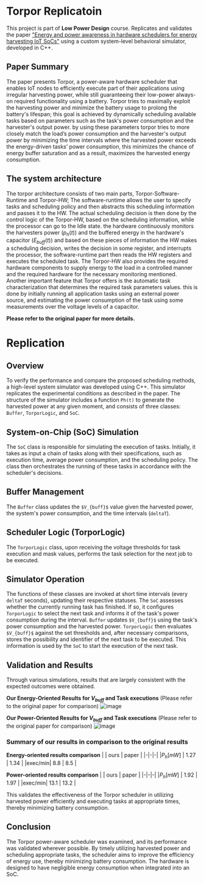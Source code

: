# Torpor Replicatoin
This project is part of **Low Power Design** course.
Replicates and validates the paper ["Energy and power awareness in hardware schedulers for energy harvesting IoT SoCs"](https://www.sciencedirect.com/science/article/abs/pii/S0167926018305480#:~:text=To%20use%20harvested%20energy%20efficiently,on%20different%20application%2Dspecific%20parameters.) using a custom system-level behavioral simulator, developed in C++.

## Paper Summary
The paper presents Torpor, a power-aware hardware scheduler that enables IoT nodes to efficiently execute part of their applications using irregular harvesting power, while still guaranteeing their low-power always-on required functionality using a battery. Torpor tries to maximally exploit the harvesting power and minimize the battery usage to prolong the battery's lifespan; this goal is achieved by dynamically scheduling available tasks based on parameters such as the task's power consumption and the harvester's output power. by using these parameters torpor tries to more closely match the load’s power consumption and the harvester's output power by minimizing the time intervals where the harvested power exceeds the energy-driven tasks’ power consumption, this minimizes the chance of energy buffer saturation and as a result, maximizes the harvested energy consumption.

## The system architecture
The torpor architecture consists of two main parts, Torpor-Software-Runtime and Torpor-HW; The software-runtime allows the user to specify tasks and scheduling policy and then abstracts this scheduling information and passes it to the HW. The actual scheduling decision is then done by the control logic of the Torpor-HW, based on the scheduling information, while the processor can go to the Idle state. the hardware continuously monitors the harvesters power $(p_h(t))$ and the buffered energy in the hardware's capacitor $(E_{buff}(t))$ and based on these pieces of information the HW makes a scheduling decision, writes the decision in some register, and interrupts the processor, the software-runtime part then reads the HW registers and executes the scheduled task. The Torpor-HW also provides the required hardware components to supply energy to the load in a controlled manner and the required hardware for the necessary monitoring mentioned. Another important feature that Torpor offers is the automatic task characterization 
that determines the required task parameters values. this is done by initially running all application tasks using an external power source, and estimating the power consumption of the task using some measurements over the voltage levels of a capacitor.

**Please refer to the original paper for more details.**

# Replication

## Overview

To verify the performance and compare the proposed scheduling methods, a high-level system simulator was developed using C++. This simulator replicates the experimental conditions as described in the paper. The structure of the simulator includes a function `Ph(t)` to generate the harvested power at any given moment, and consists of three classes: `Buffer`, `TorporLogic`, and `SoC`.

## System-on-Chip (SoC) Simulation

The `SoC` class is responsible for simulating the execution of tasks. Initially, it takes as input a chain of tasks along with their specifications, such as execution time, average power consumption, and the scheduling policy. The class then orchestrates the running of these tasks in accordance with the scheduler's decisions.

## Buffer Management

The `Buffer` class updates the `$V_{buff}$` value given the harvested power, the system's power consumption, and the time intervals (`deltaT`).

## Scheduler Logic (TorporLogic)

The `TorporLogic` class, upon receiving the voltage thresholds for task execution and mask values, performs the task selection for the next job to be executed.

## Simulator Operation

The functions of these classes are invoked at short time intervals (every `deltaT` seconds), updating their respective statuses. The `SoC` assesses whether the currently running task has finished. If so, it configures `TorporLogic` to select the next task and informs it of the task's power consumption during the interval. `Buffer` updates `$V_{buff}$` using the task's power consumption and the harvested power. `TorporLogic` then evaluates `$V_{buff}$` against the set thresholds and, after necessary comparisons, stores the possibility and identifier of the next task to be executed. This information is used by the `SoC` to start the execution of the next task.

## Validation and Results

Through various simulations, results that are largely consistent with the expected outcomes were obtained.

**Our Energy-Oriented Results for $V_{buff}$ and Task executions** (Please refer to the original paper for comparison)
![image](https://github.com/SamanMohseni/TorporReplicatoin/assets/51726090/5239eb0e-9983-46a0-a00a-f617c8ef38ff)

**Our Power-Oriented Results for $V_{buff}$ and Task executions** (Please refer to the original paper for comparison)
![image](https://github.com/SamanMohseni/TorporReplicatoin/assets/51726090/c650a813-55e8-4dd3-a9f2-1267171b607e)

### Summary of our results in comparison to the original results
**Energy-oriented results comparison**
| |  ours   |  paper |
|-|-|-|
|$P_h[mW]$ | 1.27 | 1.34 |
|exec/min| 8.8 | 8.5 |

**Power-oriented results comparison**
| |  ours   |  paper |
|-|-|-|
|$P_h[mW]$ | 1.92 | 1.97 |
|exec/min| 13.1 | 13.2 |

This validates the effectiveness of the Torpor scheduler in utilizing harvested power efficiently and executing tasks at appropriate times, thereby minimizing battery consumption.

## Conclusion

The Torpor power-aware scheduler was examined, and its performance was validated wherever possible. By timely utilizing harvested power and scheduling appropriate tasks, the scheduler aims to improve the efficiency of energy use, thereby minimizing battery consumption. The hardware is designed to have negligible energy consumption when integrated into an SoC.
